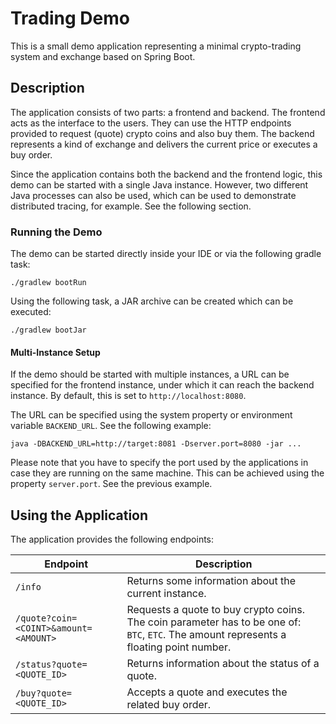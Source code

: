 # Trading Demo

This is a small demo application representing a minimal crypto-trading system and exchange based on Spring Boot.

## Description

The application consists of two parts: a frontend and backend.
The frontend acts as the interface to the users.
They can use the HTTP endpoints provided to request (quote) crypto coins and also buy them.
The backend represents a kind of exchange and delivers the current price or executes a buy order.

Since the application contains both the backend and the frontend logic, this demo can be started with a single Java instance.
However, two different Java processes can also be used, which can be used to demonstrate distributed tracing, for example.
See the following section.

### Running the Demo

The demo can be started directly inside your IDE or via the following gradle task:

```
./gradlew bootRun
```

Using the following task, a JAR archive can be created which can be executed:

```
./gradlew bootJar
```

#### Multi-Instance Setup

If the demo should be started with multiple instances, a URL can be specified for the frontend instance, under which it can reach the backend instance.
By default, this is set to `http://localhost:8080`.

The URL can be specified using the system property or environment variable  `BACKEND_URL`. See the following example:

```
java -DBACKEND_URL=http://target:8081 -Dserver.port=8080 -jar ...
```

Please note that you have to specify the port used by the applications in case they are running on the same machine.
This can be achieved using the property `server.port`. See the previous example.

## Using the Application

The application provides the following endpoints:

| Endpoint | Description |
|---|---|
| `/info` | Returns some information about the current instance. |
| `/quote?coin=<COINT>&amount=<AMOUNT>` | Requests a quote to buy crypto coins. The coin parameter has to be one of: `BTC`, `ETC`. The amount represents a floating point number. |
| `/status?quote=<QUOTE_ID>` | Returns information about the status of a quote. |
| `/buy?quote=<QUOTE_ID>` | Accepts a quote and executes the related buy order. |


